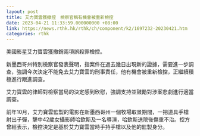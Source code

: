 ```yaml
---
layout: post
title: 艾力寶雲獲撤控　檢察官稱有機會被重新檢控
date: 2023-04-21 11:33:59.000000000 +08:00
link: https://news.rthk.hk/rthk/ch/component/k2/1697232-20230421.htm
categories: rthk
---
```


美國影星艾力寶雲獲撤銷兩項誤殺罪檢控。

新墨西哥州特別檢察官發表聲明，指案件在過去幾日出現新的證據，需要進一步調查，強調今次決定不能免去艾力寶雲的刑事責任，他有機會被重新檢控，正繼續積極進行跟進調查。

艾力寶雲的律師對檢察當局的決定感到欣慰，強調支持並鼓勵對涉案悲劇進行適當調查。

前年10月，艾力寶雲監製的電影在新墨西哥州一個牧場取景期間，一把道具手槍射出子彈，擊中42歲女攝影師哈欽斯及一名導演，哈欽斯送院後傷重不治。控方曾經表示，檢控決定是基於艾力寶雲當時手持手槍以及他的監製身分。
